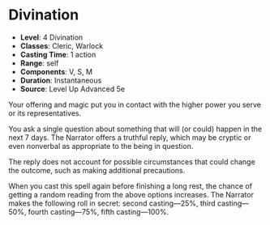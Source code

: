 # Divination

- **Level**: 4 Divination
- **Classes**: Cleric, Warlock
- **Casting Time**: 1 action
- **Range**: self
- **Components**: V, S, M
- **Duration**: Instantaneous
- **Source**: Level Up Advanced 5e

Your offering and magic put you in contact with the higher power you serve or its representatives.

You ask a single question about something that will (or could) happen in the next 7 days. The Narrator offers a truthful reply, which may be cryptic or even nonverbal as appropriate to the being in question.

The reply does not account for possible circumstances that could change the outcome, such as making additional precautions.

When you cast this spell again before finishing a long rest, the chance of getting a random reading from the above options increases. The Narrator makes the following roll in secret: second casting—25%, third casting—50%, fourth casting—75%, fifth casting—100%.

